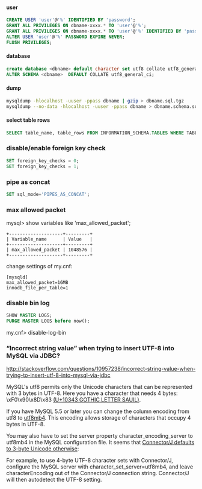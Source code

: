 #### user
```sql
CREATE USER 'user'@'%' IDENTIFIED BY 'password';
GRANT ALL PRIVILEGES ON dbname-xxxx.* TO 'user'@'%';
GRANT ALL PRIVILEGES ON dbname-xxxx.* TO 'user'@'%' IDENTIFIED BY 'password';
ALTER USER 'user'@'%' PASSWORD EXPIRE NEVER;
FLUSH PRIVILEGES;
```

#### database
```sql
create database <dbname> default character set utf8 collate utf8_general_ci;
ALTER SCHEMA <dbname>  DEFAULT COLLATE utf8_general_ci;
```

#### dump
```sh
mysqldump -hlocalhost -uuser -ppass dbname | gzip > dbname.sql.tgz
mysqldump --no-data -hlocalhost -uuser -ppass dbname > dbname.schema.sql
```

#### select table rows
```sql
SELECT table_name, table_rows FROM INFORMATION_SCHEMA.TABLES WHERE TABLE_SCHEMA = 'schema';
```

### disable/enable foreign key check
```sql
SET foreign_key_checks = 0;
SET foreign_key_checks = 1;
```

### pipe as concat
```sql
SET sql_mode='PIPES_AS_CONCAT';
```

### max allowed packet
mysql> show variables like 'max_allowed_packet';
~~~
+--------------------+---------+
| Variable_name      | Value   |
+--------------------+---------+
| max_allowed_packet | 1048576 |
+--------------------+---------+
~~~

change settings of my.cnf:
~~~
[mysqld]
max_allowed_packet=16MB
innodb_file_per_table=1
~~~

### disable bin log
```sql
SHOW MASTER LOGS;
PURGE MASTER LOGS before now();
```

my.cnf> disable-log-bin


### “Incorrect string value” when trying to insert UTF-8 into MySQL via JDBC?
http://stackoverflow.com/questions/10957238/incorrect-string-value-when-trying-to-insert-utf-8-into-mysql-via-jdbc

MySQL's utf8 permits only the Unicode characters that can be represented with 3 bytes in UTF-8. Here you have a character that needs 4 bytes: \xF0\x90\x8D\x83 [(U+10343 GOTHIC LETTER SAUIL)](http://www.fileformat.info/info/unicode/char/10343/index.htm).

If you have MySQL 5.5 or later you can change the column encoding from utf8 to [utf8mb4](http://dev.mysql.com/doc/refman/5.5/en/charset-unicode-utf8mb4.html). This encoding allows storage of characters that occupy 4 bytes in UTF-8.

You may also have to set the server property character_encoding_server to utf8mb4 in the MySQL configuration file. It seems that [Connector/J defaults to 3-byte Unicode otherwise](http://dev.mysql.com/doc/connector-j/en/connector-j-reference-charsets.html):

For example, to use 4-byte UTF-8 character sets with Connector/J, configure the MySQL server with character_set_server=utf8mb4, and leave characterEncoding out of the Connector/J connection string. Connector/J will then autodetect the UTF-8 setting.
